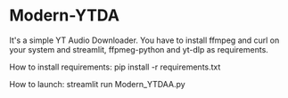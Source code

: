 # Modern-YTDA
It's a simple YT Audio Downloader. 
You have to install ffmpeg and curl on your system and streamlit, ffpmeg-python and yt-dlp as requirements.

How to install requirements: pip install -r requirements.txt

How to launch: streamlit run Modern_YTDAA.py
